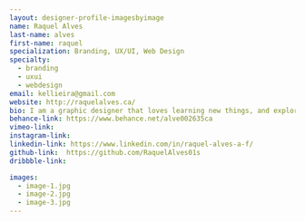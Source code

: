 ```yaml
---
layout: designer-profile-imagesbyimage
name: Raquel Alves
last-name: alves
first-name: raquel
specialization: Branding, UX/UI, Web Design
specialty:
  - branding
  - uxui
  - webdesign
email: kellieira@gmail.com
website: http://raquelalves.ca/
bio: I am a graphic designer that loves learning new things, and exploring new innovative ways to design and develop. I believe that a good, functional design is where aesthetics and usability cross paths.
behance-link: https://www.behance.net/alve002635ca
vimeo-link:
instagram-link:
linkedin-link: https://www.linkedin.com/in/raquel-alves-a-f/
github-link:  https://github.com/RaquelAlves01s
dribbble-link:

images:
  - image-1.jpg
  - image-2.jpg
  - image-3.jpg
---
```

